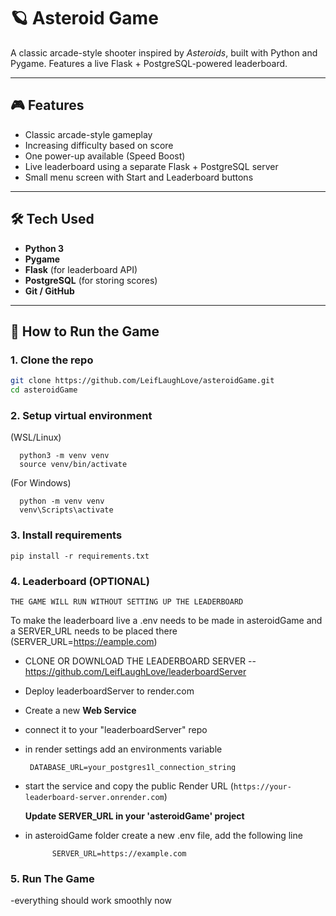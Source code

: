 # 🪐 Asteroid Game

A classic arcade-style shooter inspired by *Asteroids*, built with Python and Pygame. Features a live Flask + PostgreSQL-powered leaderboard.

---

## 🎮 Features

- Classic arcade-style gameplay
- Increasing difficulty based on score
- One power-up available (Speed Boost)
- Live leaderboard using a separate Flask + PostgreSQL server
- Small menu screen with Start and Leaderboard buttons

---

## 🛠️ Tech Used

- **Python 3**
- **Pygame**
- **Flask** (for leaderboard API)
- **PostgreSQL** (for storing scores)
- **Git / GitHub**

---

## 🚀 How to Run the Game

### 1. Clone the repo
```bash
git clone https://github.com/LeifLaughLove/asteroidGame.git
cd asteroidGame
```

### 2. Setup virtual environment

  (WSL/Linux)
  ```
    python3 -m venv venv
    source venv/bin/activate
  ```
    
  (For Windows)
  ```
    python -m venv venv
    venv\Scripts\activate
  ```

### 3. Install requirements 
  ```
  pip install -r requirements.txt
  ```
### 4. Leaderboard (OPTIONAL)

```
THE GAME WILL RUN WITHOUT SETTING UP THE LEADERBOARD
```

  
 To make the leaderboard live a .env needs to be made in asteroidGame and a SERVER_URL needs to be placed there (SERVER_URL=https://eample.com)
 
 - CLONE OR DOWNLOAD THE LEADERBOARD SERVER -- https://github.com/LeifLaughLove/leaderboardServer
 - Deploy leaderboardServer to render.com
 - Create a new **Web Service**
 - connect it to your "leaderboardServer" repo
 - in render settings add an environments variable
   ```
    DATABASE_URL=your_postgres1l_connection_string
   ```
 - start the service and copy the public Render URL (`https://your-leaderboard-server.onrender.com`)

   **Update SERVER_URL in your 'asteroidGame' project**

 - in asteroidGame folder create a new .env file, add the following line
   ```
         SERVER_URL=https://example.com
   ```

### 5. Run The Game
-everything should work smoothly now


  
